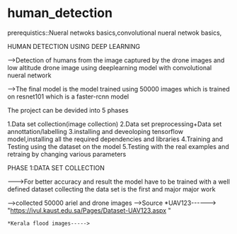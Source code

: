# human_detection

prerequistics::Nueral netwoks basics,convolutional nueral netwok basics,

HUMAN DETECTION USING DEEP LEARNING

 -->Detection of humans from the image captured by the drone images and low altitude drone image using deeplearning model with convolutional nueral network

-->The final model is the model trained using 50000 images which is trained on resnet101 which is a faster-rcnn model

The project can be devided into 5 phases

1.Data set collection(image collection)
2.Data set preprocessing+Data set annottation/labelling
3.installing and deveoloping tensorflow model,installing all the required dependencies and libraries
4.Training and Testing using the dataset on the model
5.Testing with the real examples and retraing by changing various parameters

PHASE 1:DATA SET COLLECTION 

--->For better accuracy and result the model have to be trained with a well defined dataset collecting the data set is the first and major major work

-->collected  50000 ariel and drone images
-->Source
    *UAV123------>  "https://ivul.kaust.edu.sa/Pages/Dataset-UAV123.aspx  "
    
    *Kerala flood images----->






 
 
 



